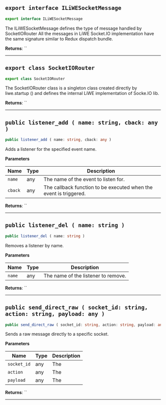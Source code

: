 <a id="socketio-export-interface-iliwesocketmessage"></a>
## `export interface ILiWESocketMessage`


```ts
export interface ILiWESocketMessage
```


The ILiWESocketMessage defines the type of message handled by SocketIORouter
All the messages in LiWE Socket.IO implementation have the same signature
similar to Redux dispatch bundle.





**Returns**: ``

-----------------

<a id="socketio-export-class-socketiorouter"></a>
## `export class SocketIORouter`


```ts
export class SocketIORouter
```


The SocketIORouter class is a singleton class created directly by liwe.startup () and defines the internal LiWE implementation
of Socke.IO lib.






**Returns**: ``

-----------------

<a id="socketio-public-listener-add"></a>
## `public listener_add ( name: string, cback: any )`


```ts
public listener_add ( name: string, cback: any )
```


Adds a listener for the specified event name.



**Parameters**

| Name | Type | Description |
| ---- | ---- | ----------- |
| `name` | any | The name of the event to listen for. |
| `cback` | any | The callback function to be executed when the event is triggered. |



**Returns**: ``

-----------------

<a id="socketio-public-listener-del"></a>
## `public listener_del ( name: string )`


```ts
public listener_del ( name: string )
```


Removes a listener by name.


**Parameters**

| Name | Type | Description |
| ---- | ---- | ----------- |
| `name` | any | The name of the listener to remove. |



**Returns**: ``

-----------------

<a id="socketio-public-send-direct-raw"></a>
## `public send_direct_raw ( socket_id: string, action: string, payload: any )`


```ts
public send_direct_raw ( socket_id: string, action: string, payload: any )
```


Sends a raw message directly to a specific socket.


**Parameters**

| Name | Type | Description |
| ---- | ---- | ----------- |
| `socket_id` | any | The |
| `action` | any | The |
| `payload` | any | The |



**Returns**: ``

-----------------


